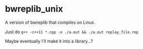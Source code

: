 # bwreplib_unix
A version of bwreplib that compiles on Linux.

Just do `g++ -c++11 *.cpp -o ./a.out && ./a.out replay_file.rep`

Maybe eventually I'll make it into a library...?
